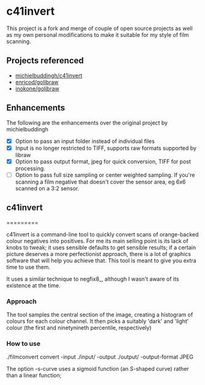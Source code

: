 # c41invert

This project is a fork and merge of couple of open source projects as well as my 
own personal modifications to make it suitable for my style of film scanning.


## Projects referenced

- [michielbuddingh/c41invert](https://github.com/michielbuddingh/c41invert)
- [enricod/golibraw](https://github.com/enricod/golibraw)
- [inokone/golibraw](https://github.com/inokone/golibraw)

## Enhancements

The following are the enhancements over the original project by michielbuddingh

- [x] Option to pass an input folder instead of individual files
- [x] Input is no longer restricted to TIFF, supports raw formats supported by libraw
- [x] Option to pass output format, jpeg for quick conversion, TIFF for post processing.
- [ ] Option to pass full size sampling or center weighted sampling. If you're scanning a film negative that doesn't cover the sensor area, eg 6x6 scanned on a 3:2 sensor.

## c41invert

=========

c41invert is a command-line tool to quickly convert scans of
orange-backed colour negatives into positives. For me its main
selling point is its lack of knobs to tweak; it uses sensible defaults
to get sensible results; if a certain picture deserves a more
perfectionist approach, there is a lot of graphics software that will
help you achieve that. This tool is meant to give you extra time
to use them.

It uses a similar technique to negfix8\_, although I wasn't aware of
its existence at the time.

### Approach

The tool samples the central section of the image, creating a
histogram of colours for each colour channel. It then picks a
suitably 'dark' and 'light' colour (the first and ninetynineth
percentile, respectively)

### How to use

./filmconvert convert -input ./input/ -output ./output/ -output-format JPEG

The option -s-curve uses a sigmoid function (an S-shaped curve) rather
than a linear function;
